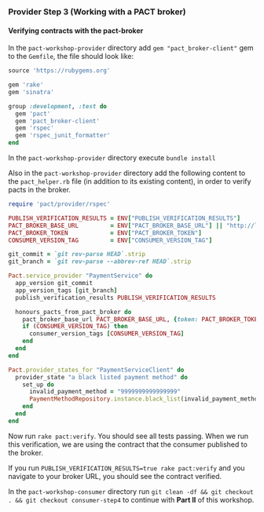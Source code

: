 ### Provider Step 3 (Working with a PACT broker)

#### Verifying contracts with the pact-broker

In the `pact-workshop-provider` directory add `gem "pact_broker-client"` gem to the `Gemfile`, the file should look like:

```ruby
source 'https://rubygems.org'

gem 'rake'
gem 'sinatra'

group :development, :test do
  gem 'pact'
  gem 'pact_broker-client'
  gem 'rspec'
  gem 'rspec_junit_formatter'
end
```

In the `pact-workshop-provider` directory execute `bundle install`

Also in the `pact-workshop-provider` directory add the following content to the `pact_helper.rb` file (in addition to its existing content), in order to verify pacts in the broker.

```ruby
require 'pact/provider/rspec'

PUBLISH_VERIFICATION_RESULTS = ENV["PUBLISH_VERIFICATION_RESULTS"]
PACT_BROKER_BASE_URL         = ENV["PACT_BROKER_BASE_URL"] || "http://localhost:8000"
PACT_BROKER_TOKEN            = ENV["PACT_BROKER_TOKEN"]
CONSUMER_VERSION_TAG         = ENV["CONSUMER_VERSION_TAG"]

git_commit = `git rev-parse HEAD`.strip
git_branch = `git rev-parse --abbrev-ref HEAD`.strip

Pact.service_provider "PaymentService" do
  app_version git_commit
  app_version_tags [git_branch]
  publish_verification_results PUBLISH_VERIFICATION_RESULTS

  honours_pacts_from_pact_broker do
    pact_broker_base_url PACT_BROKER_BASE_URL, {token: PACT_BROKER_TOKEN}
    if (CONSUMER_VERSION_TAG) then
      consumer_version_tags [CONSUMER_VERSION_TAG]
    end
  end
end

Pact.provider_states_for "PaymentServiceClient" do
  provider_state "a black listed payment method" do
    set_up do
      invalid_payment_method = "9999999999999999"
      PaymentMethodRepository.instance.black_list(invalid_payment_method)
    end
  end
end
```

Now run `rake pact:verify`. You should see all tests passing. When we run this verification, we are using the contract that the consumer published to the broker.

If you run `PUBLISH_VERIFICATION_RESULTS=true rake pact:verify` and you navigate to your broker URL, you should see the contract verified.

In the `pact-workshop-consumer` directory run `git clean -df && git checkout . && git checkout consumer-step4` to continue with **Part II** of this workshop.

